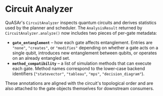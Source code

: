 # Circuit Analyzer

QuASAr's `CircuitAnalyzer` inspects quantum circuits and derives statistics
used by the planner and scheduler. The `AnalysisResult` returned by
``CircuitAnalyzer.analyze()`` now includes two pieces of per-gate metadata:

* **`gate_entanglement`** – how each gate affects entanglement. Entries are
  `"none"`, `"creates"`, or `"modifies"` depending on whether a gate acts on a
  single qubit, introduces new entanglement between qubits, or operates on an
  already entangled set.
* **`method_compatibility`** – a list of simulation methods that can execute
  each gate. Method names correspond to the lower‑case backend identifiers
  (``"statevector"``, ``"tableau"``, ``"mps"``, ``"decision_diagram"``).

These annotations are aligned with the circuit's topological order and are also
attached to the gate objects themselves for downstream consumers.
